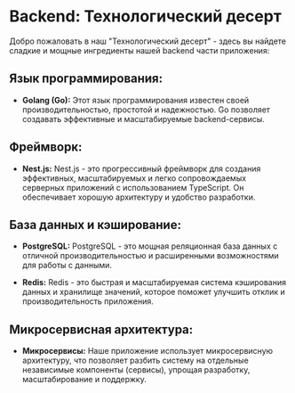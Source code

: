 # Backend: Технологический десерт

Добро пожаловать в наш "Технологический десерт" - здесь вы найдете сладкие и мощные ингредиенты нашей backend части приложения:

## Язык программирования:

- **Golang (Go):** Этот язык программирования известен своей производительностью, простотой и надежностью. Go позволяет создавать эффективные и масштабируемые backend-сервисы.

## Фреймворк:

- **Nest.js:** Nest.js - это прогрессивный фреймворк для создания эффективных, масштабируемых и легко сопровождаемых серверных приложений с использованием TypeScript. Он обеспечивает хорошую архитектуру и удобство разработки.

## База данных и кэширование:

- **PostgreSQL:** PostgreSQL - это мощная реляционная база данных с отличной производительностью и расширенными возможностями для работы с данными.

- **Redis:** Redis - это быстрая и масштабируемая система кэширования данных и хранилище значений, которое поможет улучшить отклик и производительность приложения.

## Микросервисная архитектура:

- **Микросервисы:** Наше приложение использует микросервисную архитектуру, что позволяет разбить систему на отдельные независимые компоненты (сервисы), упрощая разработку, масштабирование и поддержку.
